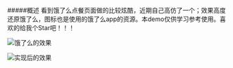 #####概述
看到饿了么点餐页面做的比较炫酷，近期自己高仿了一个；效果高度还原饿了么，图标也是使用的饿了么app的资源。本demo仅供学习参考使用。喜欢的给我个Star吧！！！

![饿了么的效果]()

![实现后的效果]()